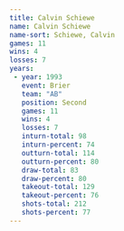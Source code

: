 ```yaml
---
title: Calvin Schiewe
name: Calvin Schiewe
name-sort: Schiewe, Calvin
games: 11
wins: 4
losses: 7
years:
 - year: 1993
   event: Brier
   team: "AB"
   position: Second
   games: 11
   wins: 4
   losses: 7
   inturn-total: 98
   inturn-percent: 74
   outturn-total: 114
   outturn-percent: 80
   draw-total: 83
   draw-percent: 80
   takeout-total: 129
   takeout-percent: 76
   shots-total: 212
   shots-percent: 77
---
```

